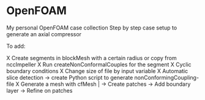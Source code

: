# OpenFOAM
My personal OpenFOAM case collection
Step by step case setup to generate an axial compressor


To add:

X Create segments in blockMesh with a certain radius or copy from nccImpeller 
X Run createNonConformalCouples for the segment
X Cyclic boundary conditions
X Change size of file by input variable
X Automatic slice detection -> create Python script to generate nonConformingCoupling-file
X Generate a mesh with cfMesh
|
-> Create patches
-> Add boundary layer
-> Refine on patches

